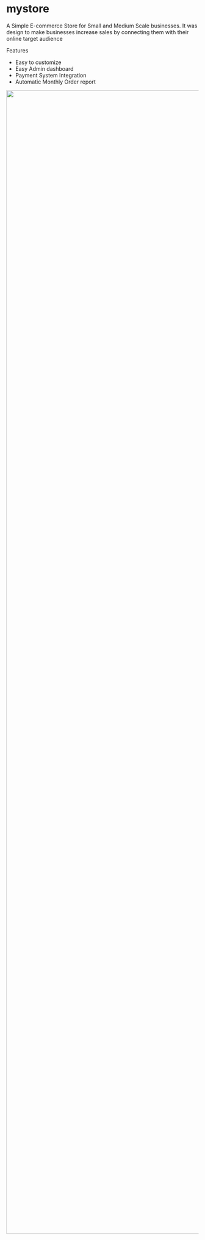 # mystore
A Simple E-commerce Store for Small and Medium Scale businesses. 
It was design to make businesses increase sales by connecting them with their online target audience
<p>Features</p>
<ul>
  <li>Easy to customize</li>
  <li>Easy Admin dashboard</li>
  <li>Payment System Integration</li>
  <li>
Automatic Monthly Order report</li>
 </ul>

<div>
<img src="images/sales.png" width="600" height="3000">
</div>
